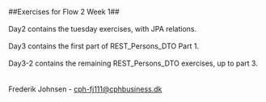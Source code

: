 ##Exercises for Flow 2 Week 1##<br>
<br>
Day2 contains the tuesday exercises, with JPA relations.<br>
<br>
Day3 contains the first part of REST_Persons_DTO Part 1.<br>
<br>
Day3-2 contains the remaining REST_Persons_DTO exercises, up to part 3.<br>
<br>
<br>
Frederik Johnsen - cph-fj111@cphbusiness.dk
